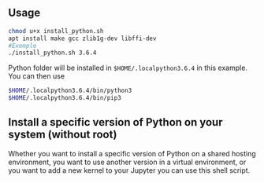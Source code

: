 ## Usage

```bash
chmod u+x install_python.sh
apt install make gcc zlib1g-dev libffi-dev
#Exemple
./install_python.sh 3.6.4
```

Python folder will be installed in `$HOME/.localpython3.6.4` in this example. You can then use

```bash
$HOME/.localpython3.6.4/bin/python3
$HOME/.localpython3.6.4/bin/pip3
```

## Install a specific version of Python on your system (without root)

Whether you want to install a specific version of Python on a shared hosting environment, 
you want to use another version in a virtual environment, 
or you want to add a new kernel to your Jupyter
you can use this shell script.
 
